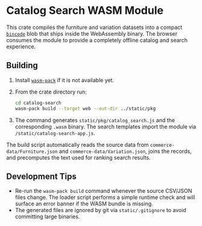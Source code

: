 # Catalog Search WASM Module

This crate compiles the furniture and variation datasets into a compact
[`bincode`](https://docs.rs/bincode/latest/bincode/) blob that ships inside the
WebAssembly binary. The browser consumes the module to provide a completely
offline catalog and search experience.

## Building

1. Install [`wasm-pack`](https://rustwasm.github.io/wasm-pack/installer/) if it
   is not available yet.
2. From the crate directory run:

   ```bash
   cd catalog-search
   wasm-pack build --target web --out-dir ../static/pkg
   ```

3. The command generates `static/pkg/catalog_search.js` and the corresponding
   `.wasm` binary. The search templates import the module via
   `/static/catalog-search-app.js`.

The build script automatically reads the source data from
`commerce-data/Furniture.json` and `commerce-data/Variation.json`, joins the
records, and precomputes the text used for ranking search results.

## Development Tips

- Re-run the `wasm-pack build` command whenever the source CSV/JSON files
  change. The loader script performs a simple runtime check and will surface an
  error banner if the WASM bundle is missing.
- The generated files are ignored by git via `static/.gitignore` to avoid
  committing large binaries.
